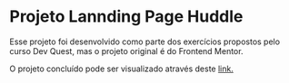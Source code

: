 # Projeto Lannding Page Huddle


Esse projeto foi desenvolvido como parte dos exercícios propostos pelo curso Dev Quest, mas o projeto original é do Frontend Mentor.


O projeto concluído pode ser visualizado através deste [link.](https://nataliabrunelli.github.io/dev-quest-huddle/)